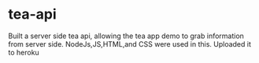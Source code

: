 # tea-api

Built a server side tea api, allowing the tea app demo to grab information from server side. NodeJs,JS,HTML,and CSS were used in this. Uploaded it to heroku 

